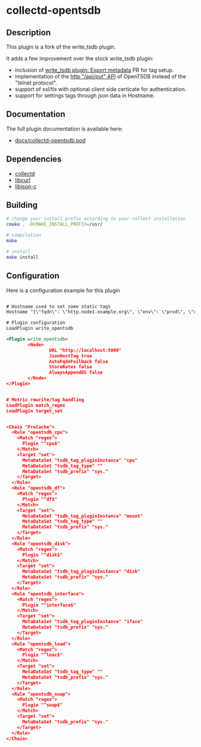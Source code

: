# collectd-opentsdb

## Description

This plugin is a fork of the write_tsdb plugin.

It adds a few improvement over the stock write_tsdb plugin:

* inclusion of [write_tsdb plugin: Export metadata](https://github.com/collectd/collectd/pull/1655/files) PR for tag setup.
* implementation of the [http "/api/put" API](http://opentsdb.net/docs/build/html/api_http/put.html) of OpenTSDB instead of the "telnet protocol".
* support of ssl/tls with optional client side certicate for authentication.
* support for settings tags through json data in Hostname.

## Documentation

The full plugin documentation is available here:

* [docs/collectd-opentsdb.pod](https://github.com/kakwa/collectd-tsdb2/blob/master/docs/collectd-opentsdb.pod)

## Dependencies

* [collectd](https://collectd.org/)
* [libcurl](https://curl.haxx.se/)
* [libjson-c](https://github.com/json-c/json-c)

## Building

```bash
# change your install prefix according to your collect installation
cmake . -DCMAKE_INSTALL_PREFIX=/usr/

# compilation
make

# install
make install
```

## Configuration

Here is a configuration example for this plugin

```xml

# Hostname used to set some static tags
Hostname "{\"fqdn\": \"http.node1.example.org\", \"env\": \"prod\", \"role\": \"http\"}"

# Plugin configuration
LoadPlugin write_opentsdb

<Plugin write_opentsdb> 
        <Node> 
                URL "http://localhost:5000" 
                JsonHostTag true 
                AutoFqdnFailback false 
                StoreRates false 
                AlwaysAppendDS false 
        </Node> 
</Plugin>


# Metric rewrite/tag handling
LoadPlugin match_regex
LoadPlugin target_set


<Chain "PreCache">
  <Rule "opentsdb_cpu">
    <Match "regex">
      Plugin "^cpu$"
    </Match>
    <Target "set">
      MetaDataSet "tsdb_tag_pluginInstance" "cpu"
      MetaDataSet "tsdb_tag_type" ""
      MetaDataSet "tsdb_prefix" "sys."
    </Target>
  </Rule>
  <Rule "opentsdb_df">
    <Match "regex">
      Plugin "^df$"
    </Match>
    <Target "set">
      MetaDataSet "tsdb_tag_pluginInstance" "mount"
      MetaDataSet "tsdb_tag_type" ""
      MetaDataSet "tsdb_prefix" "sys."
    </Target>
  </Rule>
  <Rule "opentsdb_disk">
    <Match "regex">
      Plugin "^disk$"
    </Match>
    <Target "set">
      MetaDataSet "tsdb_tag_pluginInstance" "disk"
      MetaDataSet "tsdb_prefix" "sys."
    </Target>
  </Rule>
  <Rule "opentsdb_interface">
    <Match "regex">
      Plugin "^interface$"
    </Match>
    <Target "set">
      MetaDataSet "tsdb_tag_pluginInstance" "iface"
      MetaDataSet "tsdb_prefix" "sys."
    </Target>
  </Rule>
  <Rule "opentsdb_load">
    <Match "regex">
      Plugin "^loac$"
    </Match>
    <Target "set">
      MetaDataSet "tsdb_tag_type" ""
      MetaDataSet "tsdb_prefix" "sys."
    </Target>
  </Rule>
  <Rule "opentsdb_swap">
    <Match "regex">
      Plugin "^swap$"
    </Match>
    <Target "set">
      MetaDataSet "tsdb_prefix" "sys."
    </Target>
  </Rule>
</Chain>
```
